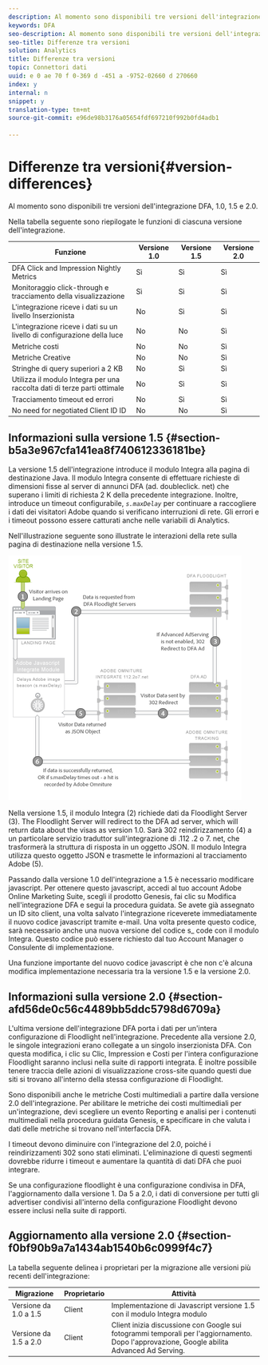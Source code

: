 ```yaml
---
description: Al momento sono disponibili tre versioni dell'integrazione DFA, 1.0, 1.5 e 2.0.
keywords: DFA
seo-description: Al momento sono disponibili tre versioni dell'integrazione DFA, 1.0, 1.5 e 2.0.
seo-title: Differenze tra versioni
solution: Analytics
title: Differenze tra versioni
topic: Connettori dati
uuid: e 0 ae 70 f 0-369 d -451 a -9752-02660 d 270660
index: y
internal: n
snippet: y
translation-type: tm+mt
source-git-commit: e96de98b3176a05654fdf697210f992b0fd4adb1

---
```



# Differenze tra versioni{#version-differences}

Al momento sono disponibili tre versioni dell'integrazione DFA, 1.0, 1.5 e 2.0.

Nella tabella seguente sono riepilogate le funzioni di ciascuna versione dell'integrazione.

| Funzione | Versione 1.0 | Versione 1.5 | Versione 2.0 |
|---|---|---|---|
| DFA Click and Impression Nightly Metrics | Sì | Sì | Sì |
| Monitoraggio click-through e tracciamento della visualizzazione | Sì | Sì | Sì |
| L'integrazione riceve i dati su un livello Inserzionista | No | Sì | Sì |
| L'integrazione riceve i dati su un livello di configurazione della luce | No | No | Sì |
| Metriche costi | No | No | Sì |
| Metriche Creative | No | No | Sì |
| Stringhe di query superiori a 2 KB | No | Sì | Sì |
| Utilizza il modulo Integra per una raccolta dati di terze parti ottimale | No | Sì | Sì |
| Tracciamento timeout ed errori | No | Sì | Sì |
| No need for negotiated Client ID ID | No | No | Sì |

## Informazioni sulla versione 1.5 {#section-b5a3e967cfa141ea8f740612336181be}

La versione 1.5 dell'integrazione introduce il modulo Integra alla pagina di destinazione Java. Il modulo Integra consente di effettuare richieste di dimensioni fisse al server di annunci DFA (ad. doubleclick. net) che superano i limiti di richiesta 2 K della precedente integrazione. Inoltre, introduce un timeout configurabile, *`s.maxDelay`* per continuare a raccogliere i dati dei visitatori Adobe quando si verificano interruzioni di rete. Gli errori e i timeout possono essere catturati anche nelle variabili di Analytics.

Nell'illustrazione seguente sono illustrate le interazioni della rete sulla pagina di destinazione nella versione 1.5.

![](assets/DFA_About_1_5.png)

Nella versione 1.5, il modulo Integra (2) richiede dati da Floodlight Server (3). The Floodlight Server will redirect to the DFA ad server, which will return data about the visas as version 1.0. Sarà 302 reindirizzamento (4) a un particolare servizio traduttor sull'integrazione di .112 .2 o 7. net, che trasformerà la struttura di risposta in un oggetto JSON. Il modulo Integra utilizza questo oggetto JSON e trasmette le informazioni al tracciamento Adobe (5).

Passando dalla versione 1.0 dell'integrazione a 1.5 è necessario modificare javascript. Per ottenere questo javascript, accedi al tuo account Adobe Online Marketing Suite, scegli il prodotto Genesis, fai clic su Modifica nell'integrazione DFA e segui la procedura guidata. Se avete già assegnato un ID sito client, una volta salvato l'integrazione riceverete immediatamente il nuovo codice javascript tramite e-mail. Una volta presente questo codice, sarà necessario anche una nuova versione del codice s_ code con il modulo Integra. Questo codice può essere richiesto dal tuo Account Manager o Consulente di implementazione.

Una funzione importante del nuovo codice javascript è che non c'è alcuna modifica implementazione necessaria tra la versione 1.5 e la versione 2.0.

## Informazioni sulla versione 2.0 {#section-afd56de0c56c4489bb5ddc5798d6709a}

L'ultima versione dell'integrazione DFA porta i dati per un'intera configurazione di Floodlight nell'integrazione. Precedente alla versione 2.0, le singole integrazioni erano collegate a un singolo inserzionista DFA. Con questa modifica, i clic su Clic, Impression e Costi per l'intera configurazione Floodlight saranno inclusi nella suite di rapporti integrata. È inoltre possibile tenere traccia delle azioni di visualizzazione cross-site quando questi due siti si trovano all'interno della stessa configurazione di Floodlight.

Sono disponibili anche le metriche Costi multimediali a partire dalla versione 2.0 dell'integrazione. Per abilitare le metriche dei costi multimediali per un'integrazione, devi scegliere un evento Reporting e analisi per i contenuti multimediali nella procedura guidata Genesis, e specificare in che valuta i dati delle metriche si trovano nell'interfaccia DFA.

I timeout devono diminuire con l'integrazione del 2.0, poiché i reindirizzamenti 302 sono stati eliminati. L'eliminazione di questi segmenti dovrebbe ridurre i timeout e aumentare la quantità di dati DFA che puoi integrare.

Se una configurazione floodlight è una configurazione condivisa in DFA, l'aggiornamento dalla versione 1. Da 5 a 2.0, i dati di conversione per tutti gli advertiser condivisi all'interno della configurazione Floodlight devono essere inclusi nella suite di rapporti.

## Aggiornamento alla versione 2.0 {#section-f0bf90b9a7a1434ab1540b6c0999f4c7}

La tabella seguente delinea i proprietari per la migrazione alle versioni più recenti dell'integrazione:

| Migrazione | Proprietario | Attività |
|---|---|---|
| Versione da 1.0 a 1.5 | Client | Implementazione di Javascript versione 1.5 con il modulo Integra modulo |
| Versione da 1.5 a 2.0 | Client | Client inizia discussione con Google sui fotogrammi temporali per l'aggiornamento. Dopo l'approvazione, Google abilita Advanced Ad Serving. |

